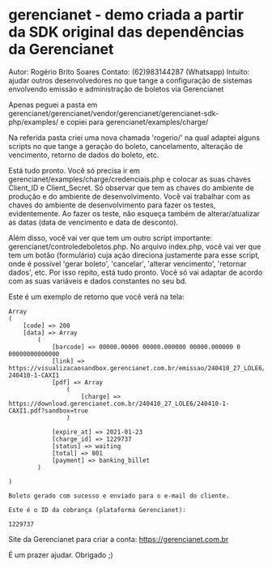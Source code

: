 # gerencianet - demo criada a partir da SDK original das dependências da Gerencianet
Autor: Rogério Brito Soares
Contato: (62)983144287 (Whatsapp)
Intuito: ajudar outros desenvolvedores no que tange a configuração de sistemas envolvendo emissão e administração de boletos via Gerencianet

Apenas peguei a pasta em gerencianet/gerencianet/vendor/gerencianet/gerencianet-sdk-php/examples/ e copiei para gerencianet/examples/charge/

Na referida pasta criei uma nova chamada 'rogerio/' na qual adaptei alguns scripts no que tange a geração do boleto, cancelamento, alteração de vencimento, retorno de dados do boleto, etc. 

Está tudo pronto. Você só precisa ir em gerencianet/examples/charge/credenciais.php e colocar as suas chaves Client_ID e Client_Secret. Só observar que tem as chaves do ambiente de produção e do ambiente de desenvolvimento. Você vai trabalhar com as chaves do ambiente de desenvolvimento para fazer os testes, evidentemente. Ao fazer os teste, não esqueça também de alterar/atualizar as datas (data de vencimento e data de desconto).

Além disso, você vai ver que tem um outro script importante: gerencianet/controledeboletos.php. No arquivo index.php, você vai ver que tem um botão (formulário) cuja ação direciona justamente para esse script, onde é possível 'gerar boleto', 'cancelar', 'alterar vencimento', 'retornar dados', etc. Por isso repito, está tudo pronto. Você só vai adaptar de acordo com as suas variáveis e dados constantes no seu bd.

Este é um exemplo de retorno que você verá na tela:

```
Array
(
    [code] => 200
    [data] => Array
        (
            [barcode] => 00000.00000 00000.000000 00000.000000 0 00000000000000
            [link] => https://visualizacaosandbox.gerencianet.com.br/emissao/240410_27_LOLE6/A4XB-240410-1-CAXI1
            [pdf] => Array
                (
                    [charge] => https://download.gerencianet.com.br/240410_27_LOLE6/240410-1-CAXI1.pdf?sandbox=true
                )

            [expire_at] => 2021-01-23
            [charge_id] => 1229737
            [status] => waiting
            [total] => 801
            [payment] => banking_billet
        )

)

Boleto gerado com sucesso e enviado para o e-mail do cliente.

Este é o ID da cobrança (plataforma Gerencianet):

1229737
```

Site da Gerencianet para criar a conta: https://gerencianet.com.br

É um prazer ajudar.
Obrigado ;)
